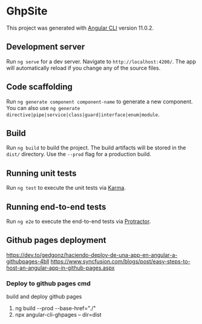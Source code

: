 # GhpSite

This project was generated with [Angular CLI](https://github.com/angular/angular-cli) version 11.0.2.

## Development server

Run `ng serve` for a dev server. Navigate to `http://localhost:4200/`. The app will automatically reload if you change any of the source files.

## Code scaffolding

Run `ng generate component component-name` to generate a new component. You can also use `ng generate directive|pipe|service|class|guard|interface|enum|module`.

## Build

Run `ng build` to build the project. The build artifacts will be stored in the `dist/` directory. Use the `--prod` flag for a production build.

## Running unit tests

Run `ng test` to execute the unit tests via [Karma](https://karma-runner.github.io).

## Running end-to-end tests

Run `ng e2e` to execute the end-to-end tests via [Protractor](http://www.protractortest.org/).

## Github pages deployment
https://dev.to/gedgonz/haciendo-deploy-de-una-app-en-angular-a-githubpages-4bll
https://www.syncfusion.com/blogs/post/easy-steps-to-host-an-angular-app-in-github-pages.aspx

### Deploy to github pages cmd
 build and deploy github pages
1. ng build --prod --base-href="./"
2. npx angular-cli-ghpages – dir=dist

